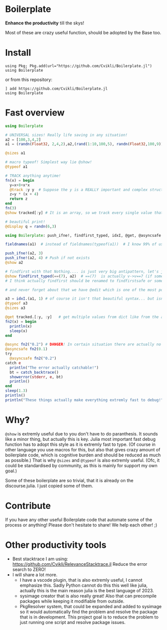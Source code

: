 # Boilerplate
**Enhance the productivity** till the skys! 

Most of these are crazy useful function, should be adopted by the Base too.

# Install
```
using Pkg; Pkg.add(url="https://github.com/Cvikli/Boilerplate.jl")
using Boilerplate
```
or from this repository: 
```
] add https://github.com/Cvikli/Boilerplate.jl
using Boilerplate
```
# Fast overview
```julia
using Boilerplate

# UNIVERSAL sizes! Really life saving in any situation! 
a2 = [100,3,4,2]
a1 = (randn(Float32, 2,4,2),a2,(rand(1:10,100,5), randn(Float32,100,9)))

@sizes a1 

# macro typeof! Simplest way lie @show!
@typeof a1

# TRACK anything anytime!
fn(x) = begin
  y=x+8+x*x
  @track :y y  # Suppose the y is a REALLY important and complex structure that you just don't want to return  throught the functions, just for debug purpose. "Let's track!"
  z=y * (x + 4)
  return z
end
fn(3)
@show tracked[:y] # It is an array, so we track every single value that is pushed into it, we just have to know which one are we looking for.

# beautiful print!
@display q = randn(6,3)

using Boilerplate: push_ifne!, findfirst_typed, idxI, @get, @asyncsafe

fieldnames(a1)  # instead of fieldnames(typeof(a1))  # I know 99% of us used it wrong at first because this could have been so evident this way... 

push_ifne!(a2, 3)
push_ifne!(a2, 4) # Push if not exists
@show a2

# findfirst with that Nothing.... is just very big antipattern, let's just use this instead! I love type stability, so I don't like when something is ambiguous.
@show findfirst_typed(==(7), a2)  # ==(7)  is actually v->v==7 (if someone didn't know)
# I think actually findfirst should be renamed to findfirstsafe or something that means it is a different findfirst then in any other language. (Of course it is beautiful stuff, but sounds like an antipattern)

# and never forget about that we have @edit which is one of the most powerful tool of Julia too!

a3 = idxI.(a1, 1) # of course it isn't that beautiful syntax... but isn't used frequently anyways! It also works from Vector{Matrix[Float32]} or anything...
@typeof a3
@sizes a3

@get tracked.[:y, :y]   # get multiple values from dict like from the arrays in a beautiful way!
fn2(x) = begin
  println(x)
  sleep(x)
end

@async fn2("0.2") # DANGER! In certain situation there are actually no error... silent errors are the deadliest enemies. Has to be zeroed! 
@asyncsafe fn2(0.1)
try 
  @asyncsafe fn2("0.2")
catch e
  println("The error actually catchable!")
  bt = catch_backtrace()
  showerror(stderr, e, bt)
  println()
end
sleep(1.3)
println()
println("These things actually make everything extremly fast to debug!")
```

# Why?
`@show` is extremly useful due to you don't have to do paranthesis. It sounds like a minor thing, but actually this is key. Julia most important fast debug function has to adopt this style as it is extremly fast to type. (Of course in other language you use macros for this, but also that gives crazy amount of boilerplate code, which is cognitive burden and should be reduced as much as possible.) That is why `@sizes` and `@typeof` is also extremly useful. (Ofc, it could be standardised by community, as this is mainly for support my own goal.) 

Some of these boilerplate are so trivial, that it is already on the discourse.julia. I just copied some of them.

# Contribute
If you have any other useful Boilerplate code that automate some of the process or anything! Please don't hesitate to share! We help each other! ;)

# Other productivity tools
- Best stacktrace I am using: https://github.com/Cvikli/RelevanceStacktrace.jl Reduce the error search to ZERO! 
- I will share a lot more. 
   - I have a vscode plugin, that is also extremly useful, I cannot emphasize this. Sadly Python cannot do this this well like julia, actually this is the main reason julia is the best language of 2023. 
   - sysimage creator that is also really great! Also that can precompile packages while keeping it modifiable from outside.
   - PkgResolver system, that could be expanded and added to sysimage so it would automatically find the problem and resolve the package that is in development. This project goal is to reduce the problem to just running one script and resolve package issues.    
